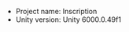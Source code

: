 <!-- UNITY CODE ASSIST INSTRUCTIONS START -->
- Project name: Inscription
- Unity version: Unity 6000.0.49f1
<!-- UNITY CODE ASSIST INSTRUCTIONS END -->